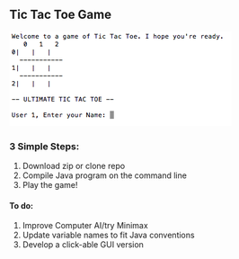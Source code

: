 ## Tic Tac Toe Game
![Alt text](TicTacToeScreenShot.png)

### 3 Simple Steps:
1. Download zip or clone repo
2. Compile Java program on the command line
3. Play the game!

#### To do:
1. Improve Computer AI/try Minimax
2. Update variable names to fit Java conventions
3. Develop a click-able GUI version